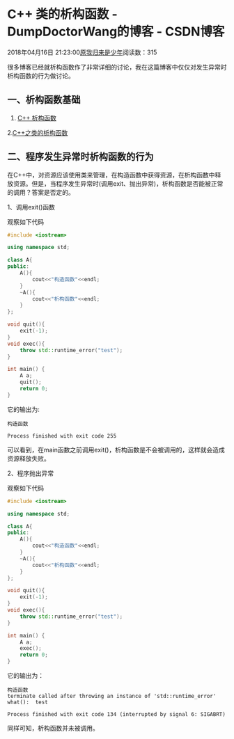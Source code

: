 # C++ 类的析构函数 - DumpDoctorWang的博客 - CSDN博客





2018年04月16日 21:23:00[原我归来是少年](https://me.csdn.net/DumpDoctorWang)阅读数：315








很多博客已经就析构函数作了非常详细的讨论，我在这篇博客中仅仅对发生异常时析构函数的行为做讨论。

## 一、析构函数基础

1. [C++ 析构函数](https://blog.csdn.net/github_35160620/article/details/52602332)

2.[C++之类的析构函数](http://www.cnblogs.com/MrListening/p/5567762.html)

## 二、程序发生异常时析构函数的行为

在C++中，对资源应该使用类来管理，在构造函数中获得资源，在析构函数中释放资源。但是，当程序发生异常时(调用exit、抛出异常)，析构函数是否能被正常的调用？答案是否定的。

1、调用exit()函数

观察如下代码

```cpp
#include <iostream>

using namespace std;

class A{
public:
    A(){
        cout<<"构造函数"<<endl;
    }
    ~A(){
        cout<<"析构函数"<<endl;
    }
};

void quit(){
    exit(-1);
}
void exec(){
    throw std::runtime_error("test");
}

int main() {
    A a;
    quit();
    return 0;
}
```

它的输出为:

```
构造函数

Process finished with exit code 255
```

可以看到，在main函数之前调用exit()，析构函数是不会被调用的，这样就会造成资源释放失败。

2、程序抛出异常

观察如下代码

```cpp
#include <iostream>

using namespace std;

class A{
public:
    A(){
        cout<<"构造函数"<<endl;
    }
    ~A(){
        cout<<"析构函数"<<endl;
    }
};

void quit(){
    exit(-1);
}
void exec(){
    throw std::runtime_error("test");
}

int main() {
    A a;
    exec();
    return 0;
}
```

它的输出为：

```
构造函数
terminate called after throwing an instance of 'std::runtime_error'
what():  test

Process finished with exit code 134 (interrupted by signal 6: SIGABRT)
```

同样可知，析构函数并未被调用。



